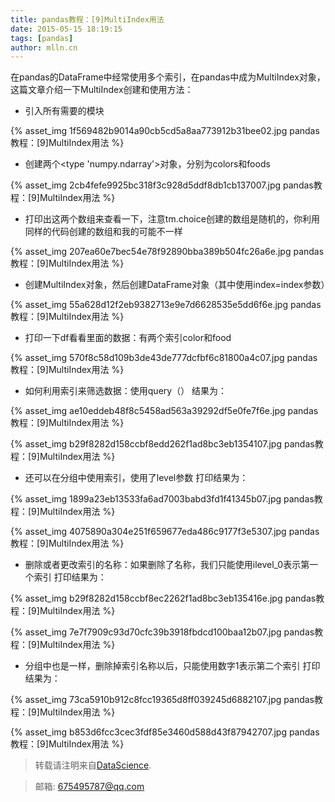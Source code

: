 ```yaml
---
title: pandas教程：[9]MultiIndex用法
date: 2015-05-15 18:19:15
tags: [pandas]
author: mlln.cn
---
```

在pandas的DataFrame中经常使用多个索引，在pandas中成为MultiIndex对象，这篇文章介绍一下MultiIndex创建和使用方法：

- 引入所有需要的模块

{% asset_img 1f569482b9014a90cb5cd5a8aa773912b31bee02.jpg pandas教程：[9]MultiIndex用法 %}

- 创建两个<type 'numpy.ndarray'>对象，分别为colors和foods

{% asset_img 2cb4fefe9925bc318f3c928d5ddf8db1cb137007.jpg pandas教程：[9]MultiIndex用法 %}

- 打印出这两个数组来查看一下，注意tm.choice创建的数组是随机的，你利用同样的代码创建的数组和我的可能不一样

{% asset_img 207ea60e7bec54e78f92890bba389b504fc26a6e.jpg pandas教程：[9]MultiIndex用法 %}

- 创建MultiIndex对象，然后创建DataFrame对象（其中使用index=index参数）

{% asset_img 55a628d12f2eb9382713e9e7d6628535e5dd6f6e.jpg pandas教程：[9]MultiIndex用法 %}

- 打印一下df看看里面的数据：有两个索引color和food

{% asset_img 570f8c58d109b3de43de777dcfbf6c81800a4c07.jpg pandas教程：[9]MultiIndex用法 %}

- 如何利用索引来筛选数据：使用query（）
结果为：

{% asset_img ae10eddeb48f8c5458ad563a39292df5e0fe7f6e.jpg pandas教程：[9]MultiIndex用法 %}

{% asset_img b29f8282d158ccbf8edd262f1ad8bc3eb1354107.jpg pandas教程：[9]MultiIndex用法 %}

- 还可以在分组中使用索引，使用了level参数
打印结果为：

{% asset_img 1899a23eb13533fa6ad7003babd3fd1f41345b07.jpg pandas教程：[9]MultiIndex用法 %}

{% asset_img 4075890a304e251f659677eda486c9177f3e5307.jpg pandas教程：[9]MultiIndex用法 %}

- 删除或者更改索引的名称：如果删除了名称，我们只能使用ilevel_0表示第一个索引
打印结果为：

{% asset_img b29f8282d158ccbf8ec2262f1ad8bc3eb135416e.jpg pandas教程：[9]MultiIndex用法 %}

{% asset_img 7e7f7909c93d70cfc39b3918fbdcd100baa12b07.jpg pandas教程：[9]MultiIndex用法 %}

- 分组中也是一样，删除掉索引名称以后，只能使用数字1表示第二个索引
打印结果为：

{% asset_img 73ca5910b912c8fcc19365d8ff039245d6882107.jpg pandas教程：[9]MultiIndex用法 %}

{% asset_img b853d6fcc3cec3fdf85e3460d588d43f87942707.jpg pandas教程：[9]MultiIndex用法 %}

> 转载请注明来自[DataScience](http://mlln.cn).

> 邮箱: 675495787@qq.com 
